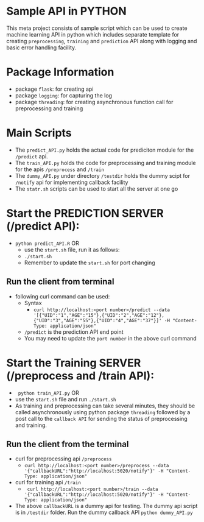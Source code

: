 # Sample API in PYTHON
This meta project consists of sample script which can be used to create machine learning API in python which includes
separate template for creating `preprocessing`, `training` and `prediction` API along with logging and basic error handling facility. 

# Package Information
+ package `flask`: for creating api
+ package `logging`: for capturing the log
+ package `threading`: for creating asynchronous function call for preprocessing and training

# Main Scripts

+ The `predict_API.py` holds the actual code for prediciton module for the `/predict` api.
+ The `train_API.py` holds the code for preprocessing and training module for the apis `/preprocess` and `/train`
+ The `dummy_API.py` under directory `/testdir` holds the dummy scipt for `/notify` api for implementing callback facility
+ The `statr.sh` scripts can be used to start all the server at one go


# Start the PREDICTION SERVER (/predict API):

+ `python predict_API.R` OR
  + use the `start.sh` file, run it as follows:
   + `./start.sh`
   + Remember to update the `start.sh` for port changing

## Run the client from terminal
  + following curl command can be used:
    + Syntax
	  + ``` curl http://localhost:<port number>/predict --data '[{"UID":"1","AGE":"15"},{"UID":"2","AGE":"12"},{"UID":"3","AGE":"55"},{"UID":"4","AGE":"37"}]' -H "Content-Type: application/json" ```
	+ `/predict` is the prediction API end point
	+ You may need to update the `port number` in the above curl command

# Start the Training SERVER (/preprocess and /train API):
  +  ` python train_API.py` OR
  + use the `start.sh` file and run `./start.sh`
+ As training and preprocessing can take several minutes, they should be called asynchronously using python package `threading` followed by a post call to the `callback API` for sending the status of preprocessing and training.

## Run the client from the terminal 
  + curl for preprocessing api `/preprocess`
    + ```curl http://localhost:<port number>/preprocess --data '{"callbackURL":"http://localhost:5020/notify"}' -H "Content-Type: application/json"```
  + curl for training api `/train`
    + ``` curl http://localhost:<port number>/train --data '{"callbackURL":"http://localhost:5020/notify"}' -H "Content-Type: application/json"```
  + The above `callbackURL` is a dummy api for testing. The dummy api script is in `/testdir` folder. Run the dummy callback API `python dummy_API.py`

